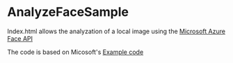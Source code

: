 # AnalyzeFaceSample


Index.html allows the analyzation of a local image using the [Microsoft Azure Face API](https://azure.microsoft.com/en-us/services/cognitive-services/face/)

The code is based on Micosoft's [Example code](https://docs.microsoft.com/en-us/azure/cognitive-services/face/quickstarts/javascript#face---detect-request)

